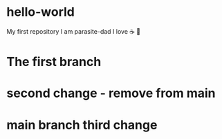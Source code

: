 # hello-world
My first repository
I am parasite-dad
I love ☕ 🍕

# The first branch
# second change - remove from main
# main branch third change
